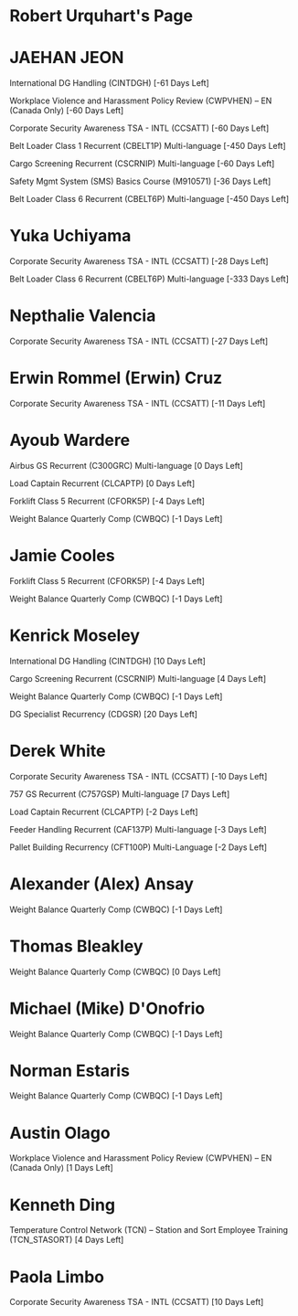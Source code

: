 # Robert Urquhart's Page


# JAEHAN JEON

International DG Handling (CINTDGH) [-61 Days Left]


Workplace Violence and Harassment Policy Review (CWPVHEN) – EN (Canada Only) [-60 Days Left]


Corporate Security Awareness TSA - INTL (CCSATT) [-60 Days Left]


Belt Loader Class 1 Recurrent (CBELT1P) Multi-language [-450 Days Left]


Cargo Screening Recurrent (CSCRNIP) Multi-language [-60 Days Left]


Safety Mgmt System (SMS) Basics Course (M910571) [-36 Days Left]


Belt Loader Class 6 Recurrent (CBELT6P) Multi-language [-450 Days Left]
# Yuka Uchiyama

Corporate Security Awareness TSA - INTL (CCSATT) [-28 Days Left]


Belt Loader Class 6 Recurrent (CBELT6P) Multi-language [-333 Days Left]
# Nepthalie Valencia

Corporate Security Awareness TSA - INTL (CCSATT) [-27 Days Left]
# Erwin Rommel (Erwin) Cruz

Corporate Security Awareness TSA - INTL (CCSATT) [-11 Days Left]
# Ayoub Wardere

Airbus GS Recurrent (C300GRC) Multi-language [0 Days Left]


Load Captain Recurrent (CLCAPTP) [0 Days Left]


Forklift Class 5 Recurrent (CFORK5P) [-4 Days Left]


Weight Balance Quarterly Comp (CWBQC) [-1 Days Left]
# Jamie Cooles

Forklift Class 5 Recurrent (CFORK5P) [-4 Days Left]


Weight Balance Quarterly Comp (CWBQC) [-1 Days Left]
# Kenrick Moseley

International DG Handling (CINTDGH) [10 Days Left]


Cargo Screening Recurrent (CSCRNIP) Multi-language [4 Days Left]


Weight Balance Quarterly Comp (CWBQC) [-1 Days Left]


DG Specialist Recurrency (CDGSR) [20 Days Left]
# Derek White

Corporate Security Awareness TSA - INTL (CCSATT) [-10 Days Left]


757 GS Recurrent (C757GSP) Multi-language [7 Days Left]


Load Captain Recurrent (CLCAPTP) [-2 Days Left]


Feeder Handling Recurrent (CAF137P) Multi-language [-3 Days Left]


Pallet Building Recurrency (CFT100P) Multi-Language [-2 Days Left]
# Alexander (Alex) Ansay

Weight Balance Quarterly Comp (CWBQC) [-1 Days Left]
# Thomas Bleakley

Weight Balance Quarterly Comp (CWBQC) [0 Days Left]
# Michael (Mike) D'Onofrio

Weight Balance Quarterly Comp (CWBQC) [-1 Days Left]
# Norman Estaris

Weight Balance Quarterly Comp (CWBQC) [-1 Days Left]
# Austin Olago

Workplace Violence and Harassment Policy Review (CWPVHEN) – EN (Canada Only) [1 Days Left]
# Kenneth Ding

Temperature Control Network (TCN) – Station and Sort Employee Training (TCN_STASORT) [4 Days Left]
# Paola Limbo

Corporate Security Awareness TSA - INTL (CCSATT) [10 Days Left]
